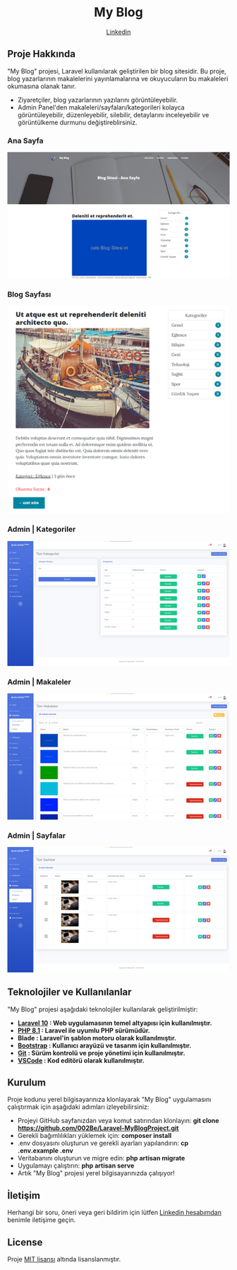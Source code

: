 <h1 style="text-align:center;">My Blog</h1>

<p style="text-align:center;">
    <a href="https://www.linkedin.com/in/0berke0ozdemir0/">Linkedin</a>
</p>

## Proje Hakkında

"My Blog" projesi, Laravel kullanılarak geliştirilen bir blog sitesidir. Bu proje, blog yazarlarının makalelerini yayınlamalarına ve okuyucuların bu makaleleri okumasına olanak tanır.

- Ziyaretçiler, blog yazarlarının yazılarını görüntüleyebilir.
- Admin Panel'den makaleleri/sayfaları/kategorileri kolayca görüntüleyebilir, düzenleyebilir, silebilir, detaylarını inceleyebilir ve görüntülkeme durmunu değiştireblirsiniz.


### Ana Sayfa
![Ana Sayfa](GitHub_Items/mainPage.png)
### Blog Sayfası
![Blog Sayfası](GitHub_Items/singlePage.png)
### Admin | Kategoriler
![Admin Kategoriler](GitHub_Items/categoryPage.png)
### Admin | Makaleler
![Admin Makaleler](GitHub_Items/articlePage.png)
### Admin | Sayfalar
![Admin Sayfalar](GitHub_Items/adminPages.png)

## Teknolojiler ve Kullanılanlar

"My Blog" projesi aşağıdaki teknolojiler kullanılarak geliştirilmiştir:

- **[Laravel 10](https://laravel.com/) : Web uygulamasının temel altyapısı için kullanılmıştır.**
- **[PHP 8.1](https://www.php.net/) : Laravel ile uyumlu PHP sürümüdür.**
- **Blade : Laravel'in şablon motoru olarak kullanılmıştır.**
- **[Bootstrap](https://getbootstrap.com/) : Kullanıcı arayüzü ve tasarım için kullanılmıştır.**
- **[Git](https://git-scm.com/) : Sürüm kontrolü ve proje yönetimi için kullanılmıştır.**
- **[VSCode](https://code.visualstudio.com/) : Kod editörü olarak kullanılmıştır.**

## Kurulum

Proje kodunu yerel bilgisayarınıza klonlayarak "My Blog" uygulamasını çalıştırmak için aşağıdaki adımları izleyebilirsiniz:

- Projeyi GitHub sayfanızdan veya komut satırından klonlayın: **git clone https://github.com/002Be/Laravel-MyBlogProject.git**
- Gerekli bağımlılıkları yüklemek için: **composer install**
- .env dosyasını oluşturun ve gerekli ayarları yapılandırın: **cp .env.example .env**
- Veritabanını oluşturun ve migre edin: **php artisan migrate**
- Uygulamayı çalıştırın: **php artisan serve**
- Artık "My Blog" projesi yerel bilgisayarınızda çalışıyor!

## İletişim

Herhangi bir soru, öneri veya geri bildirim için lütfen <a href="https://www.linkedin.com/in/0berke0ozdemir0/">Linkedin hesabımdan</a> benimle iletişime geçin.

## License

Proje [MIT lisansı](https://opensource.org/licenses/MIT) altında lisanslanmıştır.